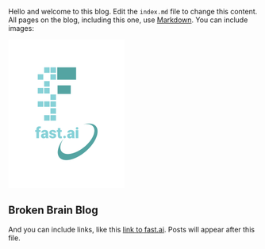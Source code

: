 Hello and welcome to this blog. Edit the `index.md` file to change this content. All pages on the blog, including this one, use [Markdown](https://guides.github.com/features/mastering-markdown/). You can include images:

![Image of fast.ai logo](images/logo.png)

## Broken Brain Blog

And you can include links, like this [link to fast.ai](https://www.fast.ai). Posts will appear after this file. 
